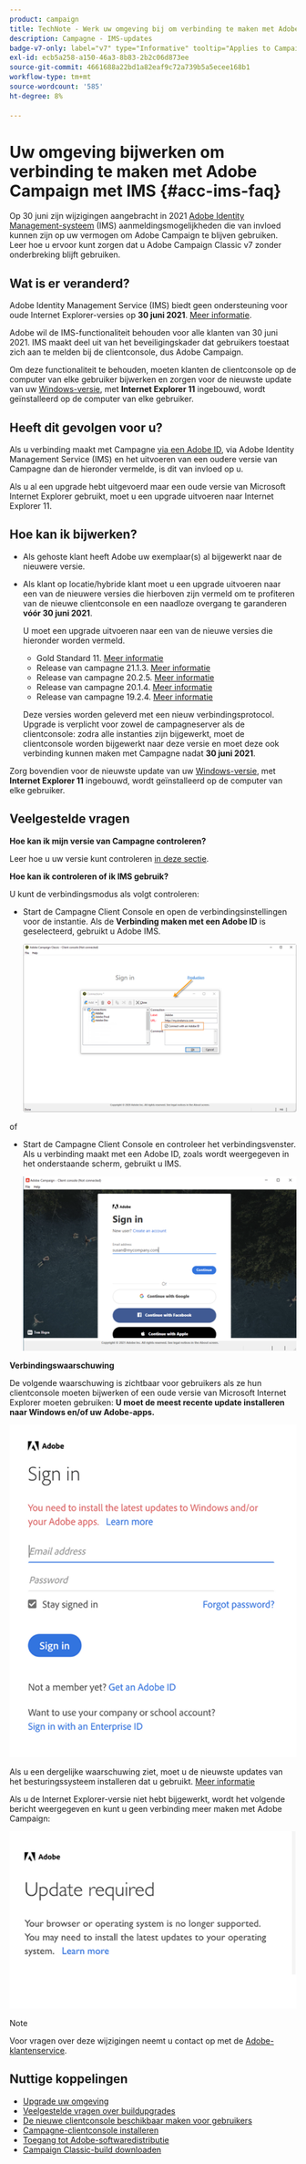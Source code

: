 ```yaml
---
product: campaign
title: TechNote - Werk uw omgeving bij om verbinding te maken met Adobe Campaign met IMS
description: Campagne - IMS-updates
badge-v7-only: label="v7" type="Informative" tooltip="Applies to Campaign Classic v7 only"
exl-id: ecb5a258-a150-46a3-8b83-2b2c06d873ee
source-git-commit: 4661688a22bd1a82eaf9c72a739b5a5ecee168b1
workflow-type: tm+mt
source-wordcount: '585'
ht-degree: 8%

---
```


# Uw omgeving bijwerken om verbinding te maken met Adobe Campaign met IMS {#acc-ims-faq}



Op 30 juni zijn wijzigingen aangebracht in 2021 [Adobe Identity Management-systeem](https://helpx.adobe.com/enterprise/using/identity.html) (IMS) aanmeldingsmogelijkheden die van invloed kunnen zijn op uw vermogen om Adobe Campaign te blijven gebruiken. Leer hoe u ervoor kunt zorgen dat u Adobe Campaign Classic v7 zonder onderbreking blijft gebruiken.

## Wat is er veranderd?

Adobe Identity Management Service (IMS) biedt geen ondersteuning voor oude Internet Explorer-versies op **30 juni 2021**. [Meer informatie](https://helpx.adobe.com/x-productkb/global/update-operating-system-and-browser.html).

Adobe wil de IMS-functionaliteit behouden voor alle klanten van 30 juni 2021. IMS maakt deel uit van het beveiligingskader dat gebruikers toestaat zich aan te melden bij de clientconsole, dus Adobe Campaign.

Om deze functionaliteit te behouden, moeten klanten de clientconsole op de computer van elke gebruiker bijwerken en zorgen voor de nieuwste update van uw [Windows-versie](../../rn/using/compatibility-matrix.md#ClientConsoleoperatingsystems), met **Internet Explorer 11** ingebouwd, wordt geïnstalleerd op de computer van elke gebruiker.

## Heeft dit gevolgen voor u?

Als u verbinding maakt met Campagne [via een Adobe ID](../../integrations/using/about-adobe-id.md), via Adobe Identity Management Service (IMS) en het uitvoeren van een oudere versie van Campagne dan de hieronder vermelde, is dit van invloed op u.

Als u al een upgrade hebt uitgevoerd maar een oude versie van Microsoft Internet Explorer gebruikt, moet u een upgrade uitvoeren naar Internet Explorer 11.

## Hoe kan ik bijwerken?

* Als gehoste klant heeft Adobe uw exemplaar(s) al bijgewerkt naar de nieuwere versie.

* Als klant op locatie/hybride klant moet u een upgrade uitvoeren naar een van de nieuwere versies die hierboven zijn vermeld om te profiteren van de nieuwe clientconsole en een naadloze overgang te garanderen **vóór 30 juni 2021**.

   U moet een upgrade uitvoeren naar een van de nieuwe versies die hieronder worden vermeld.

   * Gold Standard 11. [Meer informatie](../../rn/using/gold-standard.md)
   * Release van campagne 21.1.3. [Meer informatie](../../rn/using/latest-release.md)
   * Release van campagne 20.2.5. [Meer informatie](../../rn/using/release--2020.md#release-20-2-5-build-9188)
   * Release van campagne 20.1.4. [Meer informatie](../../rn/using/release--2020.md#release-20-1-4-build-9126)
   * Release van campagne 19.2.4. [Meer informatie](../../rn/using/release--2019.md#release-19-2-4-build-9082)

   Deze versies worden geleverd met een nieuw verbindingsprotocol. Upgrade is verplicht voor zowel de campagneserver als de clientconsole: zodra alle instanties zijn bijgewerkt, moet de clientconsole worden bijgewerkt naar deze versie en moet deze ook verbinding kunnen maken met Campagne nadat **30 juni 2021**.

Zorg bovendien voor de nieuwste update van uw [Windows-versie](../../rn/using/compatibility-matrix.md#ClientConsoleoperatingsystems), met **Internet Explorer 11** ingebouwd, wordt geïnstalleerd op de computer van elke gebruiker.

## Veelgestelde vragen

**Hoe kan ik mijn versie van Campagne controleren?**

Leer hoe u uw versie kunt controleren [in deze sectie](../../platform/using/launching-adobe-campaign.md#getting-your-campaign-version).


**Hoe kan ik controleren of ik IMS gebruik?**

U kunt de verbindingsmodus als volgt controleren:

* Start de Campagne Client Console en open de verbindingsinstellingen voor de instantie. Als de **Verbinding maken met een Adobe ID** is geselecteerd, gebruikt u Adobe IMS.

   ![](../../integrations/using/assets/ims_1.png)

of

* Start de Campagne Client Console en controleer het verbindingsvenster. Als u verbinding maakt met een Adobe ID, zoals wordt weergegeven in het onderstaande scherm, gebruikt u IMS.

   ![](../../integrations/using/assets/adobeID.png)

**Verbindingswaarschuwing**

De volgende waarschuwing is zichtbaar voor gebruikers als ze hun clientconsole moeten bijwerken of een oude versie van Microsoft Internet Explorer moeten gebruiken: **U moet de meest recente update installeren naar Windows en/of uw Adobe-apps.**

![](../../integrations/using/assets/do-not-localize/errorMsg.png)

Als u een dergelijke waarschuwing ziet, moet u de nieuwste updates van het besturingssysteem installeren dat u gebruikt. [Meer informatie](https://helpx.adobe.com/x-productkb/global/update-operating-system-and-browser.html)

Als u de Internet Explorer-versie niet hebt bijgewerkt, wordt het volgende bericht weergegeven en kunt u geen verbinding meer maken met Adobe Campaign:

![](../../integrations/using/assets/do-not-localize/errorUpdateReq.png)

>[!NOTE]
>
>Voor vragen over deze wijzigingen neemt u contact op met de [Adobe-klantenservice](https://helpx.adobe.com/nl/enterprise/admin-guide.html/enterprise/using/support-for-experience-cloud.ug.html).

## Nuttige koppelingen

* [Upgrade uw omgeving](../../production/using/build-upgrade.md)
* [Veelgestelde vragen over buildupgrades](../../platform/using/faq-build-upgrade.md)
* [De nieuwe clientconsole beschikbaar maken voor gebruikers](../../installation/using/client-console-availability-for-windows.md)
* [Campagne-clientconsole installeren](../../installation/using/installing-the-client-console.md)
* [Toegang tot Adobe-softwaredistributie](https://experienceleague.adobe.com/docs/experience-cloud/software-distribution/home.html)
* [Campaign Classic-build downloaden](https://experience.adobe.com/#/downloads/content/software-distribution/en/campaign.html)

